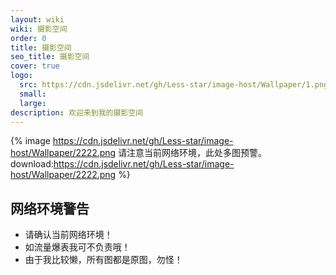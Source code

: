 ```yaml
---
layout: wiki
wiki: 摄影空间
order: 0
title: 摄影空间
seo_title: 摄影空间
cover: true
logo:
  src: https://cdn.jsdelivr.net/gh/Less-star/image-host/Wallpaper/1.png
  small: 
  large: 
description: 欢迎来到我的摄影空间
---
```

{% image https://cdn.jsdelivr.net/gh/Less-star/image-host/Wallpaper/2222.png 请注意当前网络环境，此处多图预警。 download:https://cdn.jsdelivr.net/gh/Less-star/image-host/Wallpaper/2222.png
 %}
## 网络环境警告
- 请确认当前网络环境！
- 如流量爆表我可不负责哦！
- 由于我比较懒，所有图都是原图，勿怪！
